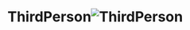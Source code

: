 # ThirdPerson![ThirdPerson](https://user-images.githubusercontent.com/119074169/204308878-ecc51df1-8563-4055-9fca-9a2df930cd71.png)
